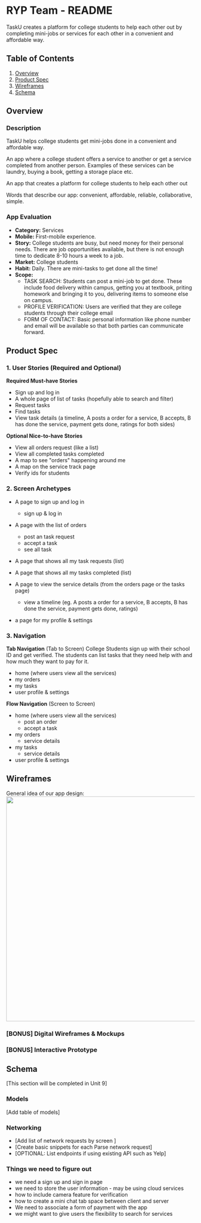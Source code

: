 RYP Team - README 
===

TaskU creates a platform for college students to help each other out by completing mini-jobs or services for each other in a convenient and affordable way. 

## Table of Contents
1. [Overview](#Overview)
1. [Product Spec](#Product-Spec)
1. [Wireframes](#Wireframes)
2. [Schema](#Schema)

## Overview
### Description

TaskU helps college students get mini-jobs done in a convenient and affordable way. 

An app where a college student offers a service to another or get a service completed from another person. Examples of these services can be laundry, buying a book, getting a storage place etc.

An app that creates a platform for college students to help each other out


Words that describe our app: convenient, affordable, reliable, collaborative, simple. 

### App Evaluation
- **Category:** Services 
- **Mobile:** First-mobile experience. 
- **Story:** College students are busy, but need money for their personal needs. There are job opportunities available, but there is not enough time to dedicate 8-10 hours a week to a job.
- **Market:** College students 
- **Habit:** Daily. There are mini-tasks to get done all the time! 
- **Scope:** 
    - TASK SEARCH: Students can post a mini-job to get done. These include food delivery within campus, getting you at textbook, priting homework and bringing it to you, delivering items to someone else on campus. 
    - PROFILE VERIFICATION: Users are verified that they are college students through their college email 
    - FORM OF CONTACT: Basic personal information like phone number and email will be available so that both parties can communicate forward. 


## Product Spec

### 1. User Stories (Required and Optional)

**Required Must-have Stories**

* Sign up and log in
* A whole page of list of tasks (hopefully able to search and filter)
* Request tasks
* Find tasks
* View task details (a timeline, A posts a order for a service, B accepts, B has done the service, payment gets done, ratings for both sides)

**Optional Nice-to-have Stories**
* View all orders request (like a list)
* View all completed tasks completed
* A map to see "orders" happening around me
* A map on the service track page 
* Verify ids for students

### 2. Screen Archetypes

* A page to sign up and log in
   * sign up & log in
  
* A page with the list of orders
   * post an task request
   * accept a task 
   * see all task
* A page that shows all my task requests (list)
    
* A page that shows all my tasks completed (list)
    
* A page to view the service details (from the orders page or the tasks page)
    * view a timeline (eg. A posts a order for a service, B accepts, B has done the service, payment gets done, ratings)
* a page for my profile & settings

### 3. Navigation

**Tab Navigation** (Tab to Screen)
College Students sign up with their school ID and get verified.
The students can list tasks that they need help with and how much they want to pay for it.
* home (where users view all the services)
* my orders
* my tasks
* user profile & settings

**Flow Navigation** (Screen to Screen)

* home (where users view all the services)
   * post an order
   * accept a task
* my orders
   * service details
* my tasks
   * service details
* user profile & settings

## Wireframes
General idea of our app design: 
<img src="https://scontent.xx.fbcdn.net/v/t1.0-9/65872430_686072558481154_6325560217878659072_n.jpg?_nc_cat=103&_nc_log=1&_nc_oc=AQnxulNY7v1W7FlahTCFXL60AZAELciLKm0KlG0Qjr1fIPID1B2ND7jJWiPyD_ttgxEm885K60UDVFnL7CJFGrxd&_nc_ht=scontent.xx&oh=c291b12e060b7a7631cc09066f9a820b&oe=5DB2394D" width=600>



### [BONUS] Digital Wireframes & Mockups

### [BONUS] Interactive Prototype

## Schema 
[This section will be completed in Unit 9]
### Models
[Add table of models]
### Networking
- [Add list of network requests by screen ]
- [Create basic snippets for each Parse network request]
- [OPTIONAL: List endpoints if using existing API such as Yelp]


### Things we need to figure out
- we need a sign up and sign in page
- we need to store the user information -  may be using cloud services
- how to include camera feature for verification
- how to create a mini chat tab space between client and server
- We need to associate a form of payment with the app
- we might want to give users the flexibility to search for services 
    
